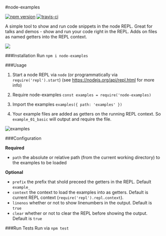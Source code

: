 #node-examples

[![npm version](https://badge.fury.io/js/node-examples.svg)](https://badge.fury.io/js/node-examples) [![travis-ci](https://travis-ci.org/justinjmoses/node-examples.svg?branch=master)](https://travis-ci.org/justinjmoses/node-examples)

A simple tool to show and run code snippets in the node REPL. Great for talks and demos - show and run your code right in the REPL. Adds on files as named getters into the REPL context.

![](https://media.giphy.com/media/M3wLDsfYl0z7O/giphy.gif)

###Installation
Run `npm i node-examples`

###Usage

1. Start a node REPL via `node` (or programmatically via `require('repl').start`) (see https://nodejs.org/api/repl.html for more info)

2. Require node-examples `const examples = require('node-examples)`

3. Import the examples `examples({ path: 'examples' })`

4. Your example files are added as getters on the running REPL context. So `example_01_basic` will output and require the file.

![examples](https://cloud.githubusercontent.com/assets/799038/20240505/ede0ef28-a8e7-11e6-9e79-cd2173ff6794.gif)

###Configuration

**Required**
* `path` the absolute or relative path (from the current working directory) to the examples to be loaded

**Optional**
* `prefix` the prefix that shold preceed the getters in the REPL. Default `example_`
* `context` the context to load the examples into as getters. Default is current REPL context (`require('repl').repl.context`).
* `linenos` whether or not to show linenumbers in the output. Default is `true`
* `clear` whether or not to clear the REPL before showing the output. Default is `true`

###Run Tests
Run via `npm test`
